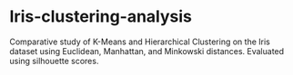 # Iris-clustering-analysis
Comparative study of K-Means and Hierarchical Clustering on the Iris dataset using Euclidean, Manhattan, and Minkowski distances. Evaluated using silhouette scores.
